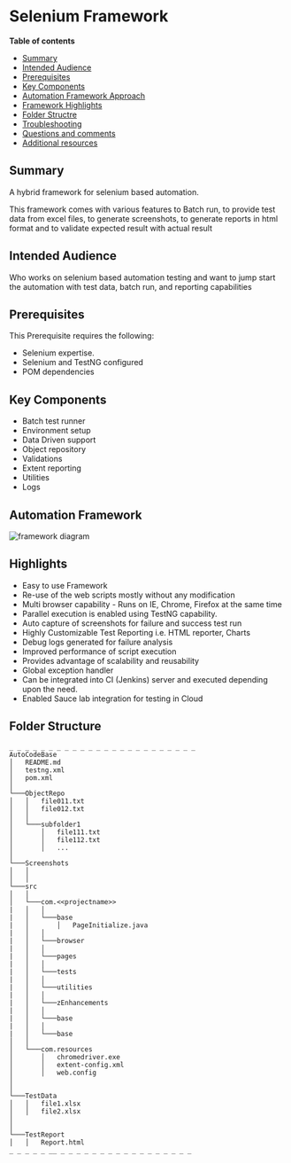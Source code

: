 # Selenium Framework

**Table of contents**

* [Summary](#summary)
* [Intended Audience](#audience)
* [Prerequisites](#prerequisites)
* [Key Components](#components)
* [Automation Framework Approach](#approach)
* [Framework Highlights](#highlights)
* [Folder Structre](#structure)
* [Troubleshooting](#troubleshooting)
* [Questions and comments](#questions)
* [Additional resources](#additional-resources)

<a name="summary"></a>
## Summary ##
A hybrid framework for selenium based automation.

This framework comes with various features to Batch run, to provide test data from excel files, to generate screenshots, to generate reports in html format and to validate expected result with actual result

<a name="audience"></a>
## Intended Audience ##
Who works on selenium based automation testing and want to jump start the automation with test data, batch run, and reporting capabilities

<a name="prerequisites"></a>
## Prerequisites ##

This Prerequisite requires the following:

  - Selenium expertise.
  - Selenium and TestNG configured
  - POM dependencies

<a name="components"></a>
## Key Components ##

  - Batch test runner
  - Environment setup
  - Data Driven support
  - Object repository
  - Validations
  - Extent reporting
  - Utilities
  - Logs

<a name="approach"></a>
## Automation Framework ##
![framework diagram](https://user-images.githubusercontent.com/41419116/42936143-f9202290-8b68-11e8-9e8f-0e0cf0d1f847.png)

<a name="highlights"></a>
## Highlights ##

  - Easy to use Framework
  - Re-use of the web scripts mostly without any modification
  - Multi browser capability - Runs on IE, Chrome, Firefox at the same time
  - Parallel execution is enabled using TestNG capability.
  - Auto capture of screenshots for failure and success test run
  - Highly Customizable Test Reporting i.e. HTML reporter, Charts
  - Debug logs generated for failure analysis
  - Improved performance of script execution
  - Provides advantage of scalability and reusability
  - Global exception handler
  - Can be integrated into CI (Jenkins) server and executed depending upon the need.
  - Enabled Sauce lab integration for testing in Cloud

<a name="structure"></a>
## Folder Structure ##


```
_ _ _ _ _ _ _ _ _ _ _ _ _ _ _ _ _ _ _ _ _ _ _ _
AutoCodeBase
│   README.md
│   testng.xml
│   pom.xml
│
└───ObjectRepo
│   │   file011.txt
│   │   file012.txt
│   │
│   └───subfolder1
│       │   file111.txt
│       │   file112.txt
│       │   ...
│
└───Screenshots
│   │
│   │
└───src
│   │
│   └───com.<<projectname>>
|   │   │
|   │   └───base
|   │       │   PageInitialize.java
|   │   │
|   │   └───browser
|   │   │
|   │   └───pages
|   │   │
|   │   └───tests
|   │   │
|   │   └───utilities
|   │   │
|   │   └───zEnhancements
|   │   │
|   │   └───base
|   │   │
|   │   └───base
│   │
│   └───com.resources
│       │   chromedriver.exe
│       │   extent-config.xml
│       │   web.config
│
│
└───TestData
│   │   file1.xlsx
│   │   file2.xlsx
│
│
└───TestReport
│   │   Report.html
_ _ _ _ _ __ _ _ _ _ _ _ _ _ _ _ _ _ _ _ _ _ _
```
